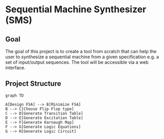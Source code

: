 # Sequential Machine Synthesizer (SMS)

## Goal

The goal of this project is to create a tool from scratch that can help the user to synthesize a sequential machine from a given specification e.g. a set of input/output sequences. The tool will be accessible via a web interface.

## Project Structure

```mermaid
graph TD

A[Design FSA] --> B[Minimize FSA]
B --> C[Choose Flip Flop type]
C --> D[Generate Transition Table]
D --> E[Generate Excitation Table]
E --> F[Generate Karnaugh Map]
F --> G[Generate Logic Equations]
G --> H[Generate Logic Circuit]
```
